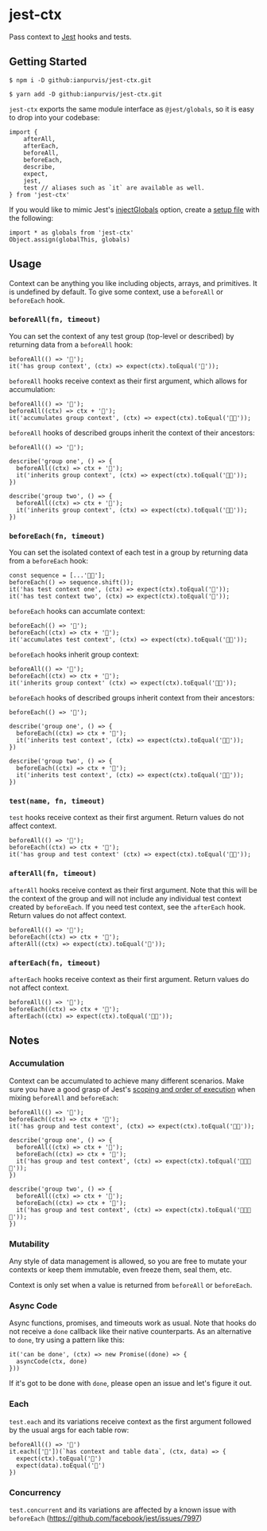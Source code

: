 # jest-ctx

Pass context to [Jest](https://jestjs.io) hooks and tests.

## Getting Started

    $ npm i -D github:ianpurvis/jest-ctx.git

    $ yarn add -D github:ianpurvis/jest-ctx.git

`jest-ctx` exports the same module interface as `@jest/globals`, so it is easy
to drop into your codebase:

    import {
        afterAll,
        afterEach,
        beforeAll,
        beforeEach,
        describe,
        expect,
        jest,
        test // aliases such as `it` are available as well.
    } from 'jest-ctx'

If you would like to mimic Jest's
[injectGlobals](https://jestjs.io/docs/configuration#injectglobals-boolean)
option, create a [setup file](https://jestjs.io/docs/configuration#setupfilesafterenv-array) with the
following:

    import * as globals from 'jest-ctx'
    Object.assign(globalThis, globals)

## Usage

Context can be anything you like including objects, arrays, and primitives. It
is undefined by default. To give some context, use a `beforeAll` or
`beforeEach` hook.

### `beforeAll(fn, timeout)`

You can set the context of any test group (top-level or described) by returning
data from a `beforeAll` hook:

    beforeAll(() => '🍐');
    it('has group context', (ctx) => expect(ctx).toEqual('🍐'));

`beforeAll` hooks receive context as their first argument, which allows for
accumulation:

    beforeAll(() => '🍐');
    beforeAll((ctx) => ctx + '🍐');
    it('accumulates group context', (ctx) => expect(ctx).toEqual('🍐🍐'));

`beforeAll` hooks of described groups inherit the context of their ancestors:

    beforeAll(() => '🍐');

    describe('group one', () => {
      beforeAll((ctx) => ctx + '🍎');
      it('inherits group context', (ctx) => expect(ctx).toEqual('🍐🍎'));
    })

    describe('group two', () => {
      beforeAll((ctx) => ctx + '🍊');
      it('inherits group context', (ctx) => expect(ctx).toEqual('🍐🍊'));
    })


### `beforeEach(fn, timeout)`

You can set the isolated context of each test in a group by returning data from
a `beforeEach` hook:

    const sequence = [...'🍋🍉'];
    beforeEach(() => sequence.shift());
    it('has test context one', (ctx) => expect(ctx).toEqual('🍋'));
    it('has test context two', (ctx) => expect(ctx).toEqual('🍉'));

`beforeEach` hooks can accumlate context:

    beforeEach(() => '🍋');
    beforeEach((ctx) => ctx + '🍉');
    it('accumulates test context', (ctx) => expect(ctx).toEqual('🍋🍉'));

`beforeEach` hooks inherit group context:

    beforeAll(() => '🍐');
    beforeEach((ctx) => ctx + '🍋');
    it('inherits group context' (ctx) => expect(ctx).toEqual('🍐🍋'));

`beforeEach` hooks of described groups inherit context from their ancestors:

    beforeEach(() => '🍋');

    describe('group one', () => {
      beforeEach((ctx) => ctx + '🍉');
      it('inherits test context', (ctx) => expect(ctx).toEqual('🍋🍉'));
    })

    describe('group two', () => {
      beforeEach((ctx) => ctx + '🥝');
      it('inherits test context', (ctx) => expect(ctx).toEqual('🍋🥝'));
    })


### `test(name, fn, timeout)`

`test` hooks receive context as their first argument. Return values do not affect
context.

    beforeAll(() => '🍐');
    beforeEach((ctx) => ctx + '🍋');
    it('has group and test context' (ctx) => expect(ctx).toEqual('🍐🍋'));

### `afterAll(fn, timeout)`

`afterAll` hooks receive context as their first argument. Note that this will
be the context of the group and will not include any individual test context
created by `beforeEach`. If you need test context, see the `afterEach` hook.
Return values do not affect context.

    beforeAll(() => '🍐');
    beforeEach((ctx) => ctx + '🍋');
    afterAll((ctx) => expect(ctx).toEqual('🍐'));

### `afterEach(fn, timeout)`

`afterEach` hooks receive context as their first argument. Return values do not
affect context.

    beforeAll(() => '🍐');
    beforeEach((ctx) => ctx + '🍋');
    afterEach((ctx) => expect(ctx).toEqual('🍐🍋'));


## Notes

### Accumulation

Context can be accumulated to achieve many different scenarios.
Make sure you have a good grasp of Jest's
[scoping and order of execution](https://jestjs.io/docs/setup-teardown)
when mixing `beforeAll` and `beforeEach`:

    beforeAll(() => '🍐');
    beforeEach((ctx) => ctx + '🍋');
    it('has group and test context', (ctx) => expect(ctx).toEqual('🍐🍋'));

    describe('group one', () => {
      beforeAll((ctx) => ctx + '🍎');
      beforeEach((ctx) => ctx + '🍉');
      it('has group and test context', (ctx) => expect(ctx).toEqual('🍐🍎🍋🍉'));
    })

    describe('group two', () => {
      beforeAll((ctx) => ctx + '🍊');
      beforeEach((ctx) => ctx + '🥝');
      it('has group and test context', (ctx) => expect(ctx).toEqual('🍐🍊🍋🥝'));
    })


### Mutability

Any style of data management is allowed, so you are free to mutate your
contexts or keep them immutable, even freeze them, seal them, etc.

Context is only set when a value is returned from `beforeAll` or `beforeEach`.


### Async Code

Async functions, promises, and timeouts work as usual. Note that hooks do not
receive a `done` callback like their native counterparts. As an alternative to
`done`, try using a pattern like this:

    it('can be done', (ctx) => new Promise((done) => {
      asyncCode(ctx, done)
    }))

If it's got to be done with `done`, please open an issue and let's figure it out.


### Each

`test.each` and its variations receive context as the first argument followed
by the usual args for each table row:

    beforeAll(() => '🍍')
    it.each(['🥥'])(`has context and table data`, (ctx, data) => {
      expect(ctx).toEqual('🍍')
      expect(data).toEqual('🥥')
    })


### Concurrency

`test.concurrent` and its variations are affected by a known issue with
`beforeEach` (https://github.com/facebook/jest/issues/7997)

